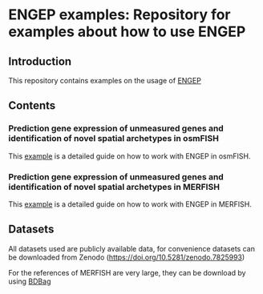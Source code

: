 # ENGEP examples: Repository for examples about how to use ENGEP

## Introduction

This repository contains examples on the usage of [ENGEP](https://github.com/st-yang97/ENGEP) 

## Contents

### Prediction gene expression of unmeasured genes and identification of novel spatial archetypes in osmFISH

This [example](https://github.com/st-yang97/ENGEP-examples/blob/master/Example%20of%20identification%20of%20novel%20spatial%20archetypes%20in%20osmFISH.md)  is a detailed guide on how to work with ENGEP in osmFISH.

### Prediction gene expression of unmeasured genes and identification of novel spatial archetypes in MERFISH

This [example](https://github.com/st-yang97/ENGEP-examples/blob/master/Example%20of%20identification%20of%20novel%20spatial%20archetypes%20in%20MERFISH.md) is a detailed guide on how to work with ENGEP in MERFISH.


## Datasets

All datasets used are publicly available data, for convenience datasets can be downloaded from Zenodo (https://doi.org/10.5281/zenodo.7825993)

For the references of MERFISH are very large, they can be download by using [BDBag](https://github.com/nemoarchive/host-data-on-nemo/wiki/Download-data-using-a-BDBag)
